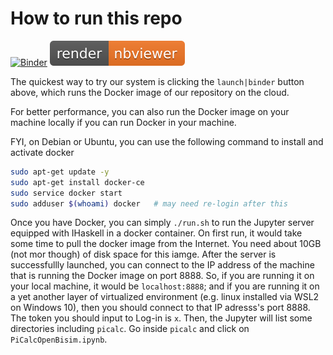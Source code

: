 # How to run this repo

[![Binder](https://mybinder.org/badge_logo.svg)](https://mybinder.org/v2/gh/kyagrd/ihaskell-picalc/master?urlpath=lab)
[![NBviewer](./nbviewer_badge.svg)](https://nbviewer.jupyter.org/github/kyagrd/ihaskell-picalc/tree/master/)

The quickest way to try our system is clicking the `launch|binder` button above,
which runs the Docker image of our repository on the cloud.

For better performance, you can also run the Docker image on your machine locally
if you can run Docker in your machine.

FYI, on Debian or Ubuntu, you can use the following command to install and activate docker
```bash
sudo apt-get update -y
sudo apt-get install docker-ce
sudo service docker start
sudo adduser $(whoami) docker   # may need re-login after this
```

Once you have Docker, you can simply `./run.sh` to run the Jupyter server equipped with IHaskell in a docker container.
On first run, it would take some time to pull the docker image from the Internet. You need about 10GB (not mor though) of disk space for this iamge. After the server is successfullly launched, you can connect to the IP address of the machine that is running the Docker image on port 8888. So, if you are running it on your local machine, it would be `localhost:8888`; and if you are running it on a yet another layer of virtualized environment (e.g. linux installed via WSL2 on Windows 10), then you should connect to that IP adresss's port 8888. The token you should input to Log-in is `x`. Then, the Jupyter will list some directories including `picalc`. Go inside `picalc` and click on `PiCalcOpenBisim.ipynb`.

